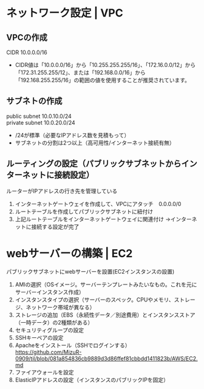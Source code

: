 # **ネットワーク設定 | VPC**
## VPCの作成
CIDR 10.0.0.0/16
- CIDR値は「10.0.0.0/16」から「10.255.255.255/16」、「172.16.0.0/12」から「172.31.255.255/12」、または「192.168.0.0/16」から「192.168.255.255/16」の範囲の値を使用することが推奨されています。

## サブネトの作成
public subnet 10.0.10.0/24 </br>
private subnet 10.0.20.0/24
- /24が標準（必要なIPアドレス数を見積もって）
- サブネットの分割は2つ以上（高可用性/インターネット接続有無）

## ルーティングの設定（パブリックサブネットからインターネットに接続設定）
ルーターがIPアドレスの行き先を管理している
1. インターネットゲートウェイを作成して、VPCにアタッチ　0.0.0.0/0
2. ルートテーブルを作成してパブリックサブネットに紐付け
3. 上記ルートテーブルをインターネットゲートウェイに関連付け
→インターネットに接続する設定が完了

# **webサーバーの構築 | EC2**
パブリックサブネットにwebサーバーを設置(EC2インスタンスの設置)
1. AMIの選択（OSイメージ。サーバーテンプレートみたいなもの。これを元にサーバーインスタンス作成）
2. インスタンスタイプの選択（サーバーのスペック。CPUやメモリ、ストレージ、ネットワーク帯域が異なる）
3. ストレージの追加（EBS（永続性データ／別途費用）とインスタンスストア（一時データ）の2種類がある）
4. セキュリティグループの設定
5. SSHキーペアの設定
6. Apacheをインストール（SSHでログインする）
   https://github.com/MizuR-0909/til/blob/081a854836cb9889d3d86ffef81cbbdd1411823b/AWS/EC2.md
7. ファイアウォールを設定
8. ElasticIPアドレスの設定（インスタンスのパブリックIPを固定）
